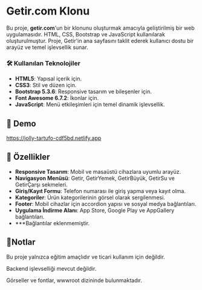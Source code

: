 # Getir.com Klonu

Bu proje, **getir.com**'un bir klonunu oluşturmak amacıyla geliştirilmiş bir web uygulamasıdır. HTML, CSS, Bootstrap ve JavaScript kullanılarak oluşturulmuştur. Proje, Getir'in ana sayfasını taklit ederek kullanıcı dostu bir arayüz ve temel işlevsellik sunar.

### 🛠 Kullanılan Teknolojiler
- **HTML5**: Yapısal içerik için.
- **CSS3**: Stil ve düzen için.
- **Bootstrap 5.3.6**: Responsive tasarım ve bileşenler için.
- **Font Awesome 6.7.2**: İkonlar için.
- **JavaScript**: Menü etkileşimleri için temel dinamik işlevsellik.


## 📸 Demo
https://jolly-tartufo-cdf5bd.netlify.app


## 🚀 Özellikler
- **Responsive Tasarım**: Mobil ve masaüstü cihazlara uyumlu arayüz.
- **Navigasyon Menüsü**: Getir, GetirYemek, GetirBüyük, GetirSu ve GetirÇarşı sekmeleri.
- **Giriş/Kayıt Formu**: Telefon numarası ile giriş yapma veya kayıt olma.
- **Kategoriler**: Ürün kategorilerinin görsel olarak sergilenmesi.
- **Footer**: Mobil cihazlar için accordion yapısı ve sosyal medya bağlantıları.
- **Uygulama İndirme Alanı**: App Store, Google Play ve AppGallery bağlantıları.
- ***Bağlantılar eklenmemiştir.



## 📖Notlar

Bu proje yalnızca eğitim amaçlıdır ve ticari kullanım için değildir.

Backend işlevselliği mevcut değildir.

Görseller ve fontlar, wwwroot dizininde bulunmaktadır. 

